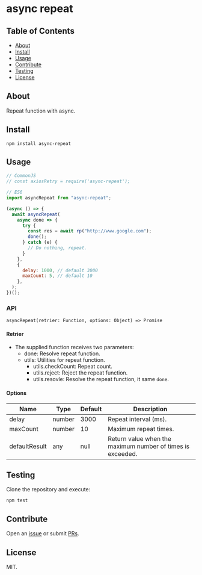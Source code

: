 # async repeat

## Table of Contents

- [About](#about)
- [Install](#install)
- [Usage](#usage)
- [Contribute](#contribute)
- [Testing](#testing)
- [License](#license)

## About

Repeat function with async.

## Install

```shell
npm install async-repeat
```

## Usage

```javascript
// CommonJS
// const axiosRetry = require('async-repeat');

// ES6
import asyncRepeat from "async-repeat";

(async () => {
  await asyncRepeat(
    async done => {
      try {
        const res = await rp("http://www.google.com");
        done();
      } catch (e) {
        // Do nothing, repeat.
      }
    },
    {
      delay: 1000, // default 3000
      maxCount: 5, // default 10
    },
  );
})();
```

### API

```
asyncRepeat(retrier: Function, options: Object) => Promise
```

#### Retrier

* The supplied function receives two parameters:
  * done: Resolve repeat function.
  * utils: Utilities for repeat function.
    * utils.checkCount: Repeat count.
    * utils.reject: Reject the repeat function.
    * utils.resovle: Resolve the repeat function, it same `done`.

#### Options

| Name          | Type   | Default | Description                                                |
| ------------- | ------ | ------- | ---------------------------------------------------------- |
| delay         | number | 3000    | Repeat interval (ms).                                      |
| maxCount      | number | 10      | Maximum repeat times.                                      |
| defaultResult | any    | null    | Return value when the maximum number of times is exceeded. |

## Testing

Clone the repository and execute:

```
npm test
```

## Contribute

Open an [issue](https://github.com/naoki-sawada/async-repeat/issues/new) or submit [PRs](https://github.com/naoki-sawada/async-repeat/pulls).

## License

MIT.
